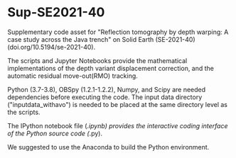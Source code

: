 # Sup-SE2021-40
Supplementary code asset for "Reflection tomography by depth warping: A case study across the Java trench" on Solid Earth (SE-2021-40) (doi.org/10.5194/se-2021-40).

The scripts and Jupyter Notebooks provide the mathematical implementations of the depth variant displacement correction, and the automatic residual move-out(RMO) tracking.

Python (3.7-3.8), OBSpy (1.2.1-1.2.2), Numpy, and Scipy are needed dependencies before executing the code. The input data directory ("inputdata_withavo") is needed to be placed at the same directory level as the scripts. 

The IPython notebook file (*.ipynb) provides the interactive coding interface of the Python source code (*.py).

We suggested to use the Anaconda to build the Python environment. 
